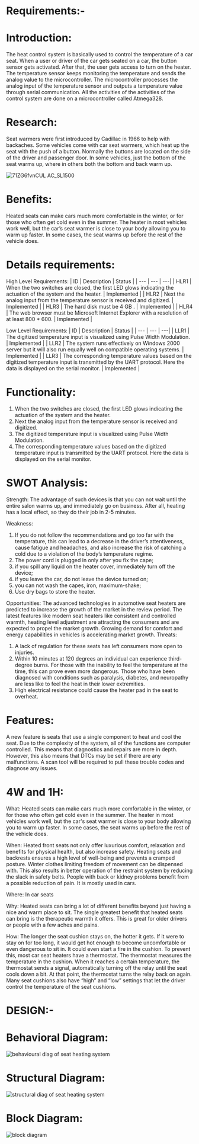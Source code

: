 Requirements:-
=================================================================================================================================================================================
 
Introduction:
=================================================================================================================================================================================
The heat control system is basically used to control the temperature of a car seat. When a user or driver of the car gets seated on a car, the button sensor gets activated. 
After that, the user gets access to turn on the heater. The temperature sensor keeps monitoring the temperature and sends the analog value to the microcontroller. 
The microcontroller processes the analog input of the temperature sensor and outputs a temperature value through serial communication. 
All the activities of the activities of the control system are done on a microcontroller called Atmega328.

Research:
=================================================================================================================================================================================
Seat warmers were first introduced by Cadillac in 1966 to help with backaches. Some vehicles come with car seat warmers, which heat up the seat with the push of a button. 
Normally the buttons are located on the side of the driver and passenger door. In some vehicles, just the bottom of the seat warms up, where in others both the bottom and back
warm up.

![71ZG6fvnCUL _AC_SL1500_](https://user-images.githubusercontent.com/94159244/144363956-eab3d731-a945-4152-98ee-638fc134975a.jpg)



Benefits:
=================================================================================================================================================================================
Heated seats can make cars much more comfortable in the winter, or for those who often get cold even in the summer. The heater in most vehicles work well, but the car’s seat
warmer is close to your body allowing you to warm up faster. In some cases, the seat warms up before the rest of the vehicle does.

Details requirements:
=================================================================================================================================================================================
High Level Requirements:
|  ID  |  Description  |  Status  |
| --- | --- | ---|
| HLR1 | When the two switches are closed, the first LED glows indicating the actuation of the system and the heater. | Implemented |
| HLR2 | Next the analog input from the temperature sensor is received and digitized. | Implemented |
| HLR3 | The hard disk must be 4 GB . | Implemented |
| HLR4 | The web browser must be Microsoft Internet Explorer with a resolution of at least 800 * 600. | Implemented |

Low Level Requirements:
|  ID  |  Description  |  Status  |
| --- | --- | ---|
| LLR1 | The digitized temperature input is visualized using Pulse Width Modulation. | Implemented |
| LLR2 | The system runs effectively on Windows 2000 server but it will also run equally well on compatible operating systems. | Implemented |
| LLR3 | The corresponding temperature values based on the digitized temperature input is transmitted by the UART protocol. Here the data is displayed on the serial monitor. | Implemented |

Functionality:
=================================================================================================================================================================================
1. When the two switches are closed, the first LED glows indicating the actuation of the system and the heater.
2. Next the analog input from the temperature sensor is received and digitized.
3. The digitized temperature input is visualized using Pulse Width Modulation.
4. The corresponding temperature values based on the digitized temperature input is transmitted by the UART protocol. Here the data is displayed on the serial monitor.

SWOT Analysis:
=================================================================================================================================================================================

Strength:
The advantage of such devices is that you can not wait until the entire salon warms up, and immediately go on business. After all, heating has a local effect, so they do their
job in 2-5 minutes.

Weakness:
1. If you do not follow the recommendations and go too far with the temperature, this can lead to a decrease in the driver’s attentiveness, cause fatigue and headaches, and also
increase the risk of catching a cold due to a violation of the body’s temperature regime.
2. The power cord is plugged in only after you fix the cape;
3. if you spill any liquid on the heater cover, immediately turn off the device;
4. if you leave the car, do not leave the device turned on;
5. you can not wash the capes, iron, maximum-shake;
6. Use dry bags to store the heater.

Opportunities:
The advanced technologies in automotive seat heaters are predicted to increase the growth of the market in the review period. The latest features like modern seat heaters like
consistent and controlled warmth, heating level adjustment are attracting the consumers and are expected to propel the market growth. Growing demand for comfort and energy
capabilities in vehicles is accelerating market growth.
Threats:
1. A lack of regulation for these seats has left consumers more open to injuries.
2. Within 10 minutes at 120 degrees an individual can experience third-degree burns. For those with the inability to feel the temperature at the time, this can prove even more
dangerous. Those who have been diagnosed with conditions such as paralysis, diabetes, and neuropathy are less like to feel the heat in their lower extremities.
3. High electrical resistance could cause the heater pad in the seat to overheat.

Features:
=================================================================================================================================================================================

A new feature is seats that use a single component to heat and cool the seat. Due to the complexity of the system, all of the functions are computer controlled. This means that
diagnostics and repairs are more in depth. However, this also means that DTCs may be set if there are any malfunctions. A scan tool will be required to pull these trouble codes
and diagnose any issues.

4W and 1H:
=================================================================================================================================================================================
What: Heated seats can make cars much more comfortable in the winter, or for those who often get cold even in the summer. The heater in most vehicles work well, but the car's
seat warmer is close to your body allowing you to warm up faster. In some cases, the seat warms up before the rest of the vehicle does.

When: Heated front seats not only offer luxurious comfort, relaxation and benefits for physical health, but also increase safety. Heating seats and backrests ensures a high
level of well-being and prevents a cramped posture. Winter clothes limiting freedom of movement can be dispensed with. This also results in better operation of the restraint
system by reducing the slack in safety belts. People with back or kidney problems benefit from a possible reduction of pain. It is mostly used in cars.

Where: In car seats

Why: Heated seats can bring a lot of different benefits beyond just having a nice and warm place to sit. The single greatest benefit that heated seats can bring is the
therapeutic warmth it offers. This is great for older drivers or people with a few aches and pains.

How: The longer the seat cushion stays on, the hotter it gets. If it were to stay on for too long, it would get hot enough to become uncomfortable or even dangerous to sit in.
It could even start a fire in the cushion. To prevent this, most car seat heaters have a thermostat. The thermostat measures the temperature in the cushion. When it reaches a
certain temperature, the thermostat sends a signal, automatically turning off the relay until the seat cools down a bit. At that point, the thermostat turns the relay back on
again. Many seat cushions also have “high” and “low” settings that let the driver control the temperature of the seat cushions.

DESIGN:-
=================================================================================================================================================================================
Behavioral Diagram:
=================================================================================================================================================================================
![behavioural diag of seat heating system](https://user-images.githubusercontent.com/94159244/144365904-13e399c2-ff4a-4811-a9d7-d55656878fee.png)

Structural Diagram:
=================================================================================================================================================================================
![structural diag of seat heating system](https://user-images.githubusercontent.com/94159244/144366063-9c3ea611-a20b-405b-8539-54dd49c926d9.png)

Block Diagram:
=================================================================================================================================================================================
![block diagram](https://user-images.githubusercontent.com/94159244/144366183-60dacee1-5d17-4f9a-b577-f209735e6e82.jpeg)


